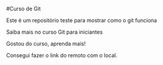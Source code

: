 #Curso de Git 

Este é um repositório teste para mostrar como o git funciona 

Saiba mais no curso Git para iniciantes

Gostou do curso, aprenda mais!

Consegui fazer o link do remoto com o local.
